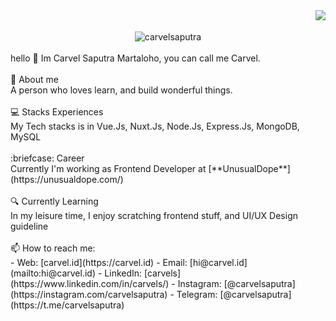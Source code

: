 
<div align="center">
 <img align="right" src="https://github-readme-streak-stats.herokuapp.com?user=carvelsaputra&theme=vue&hide_border=true"></img>
  <br><br>
  <img src="https://komarev.com/ghpvc/?username=carvelsaputra&color=F4A4B5&style=flat" alt="carvelsaputra" />
</div>
<br>
hello 👋 
Im Carvel Saputra Martaloho, you can call me Carvel.
<br>
<br>
💬 About me
<br>
A person who loves learn, and build wonderful things. 
<br><br>
💻 Stacks Experiences
<br>
My Tech stacks is  in Vue.Js, Nuxt.Js, Node.Js, Express.Js, MongoDB, MySQL
<br><br>
:briefcase: Career
<br>
Currently I'm working as Frontend Developer at [**UnusualDope**](https://unusualdope.com/)
<br><br>
🔍 Currently Learning
<br>
In my leisure time, I enjoy scratching frontend stuff, and UI/UX Design guideline
<br><br>
📫 How to reach me:
<br>
- Web: [carvel.id](https://carvel.id)
- Email: [hi@carvel.id](mailto:hi@carvel.id)
- LinkedIn: [carvels](https://www.linkedin.com/in/carvels/)
- Instagram: [@carvelsaputra](https://instagram.com/carvelsaputra)
- Telegram: [@carvelsaputra](https://t.me/carvelsaputra)

<!--
**carvelsaputra/carvelsaputra** is a ✨ _special_ ✨ repository because its `README.md` (this file) appears on your GitHub profile.

Here are some ideas to get you started:

- 🔭 I’m currently working on ...
- 🌱 I’m currently learning ...
- 👯 I’m looking to collaborate on ...
- 🤔 I’m looking for help with ...
- 💬 Ask me about ...
- 📫 How to reach me: ...
- 😄 Pronouns: ...
- ⚡ Fun fact: ...
-->
